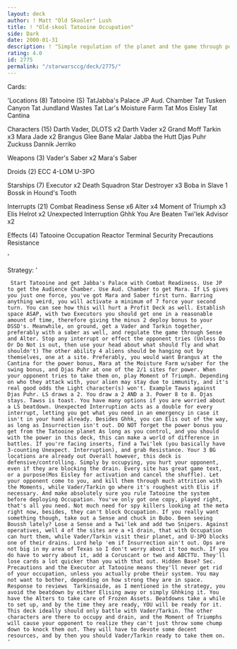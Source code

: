 ```yaml
---
layout: deck
author: ! Matt "Old Skooler" Lush
title: ! "Old-skool Tatooine Occupation"
side: Dark
date: 2000-01-31
description: ! "Simple regulation of the planet and the game through power and SAC."
rating: 4.0
id: 2775
permalink: "/starwarsccg/deck/2775/"
---
```

Cards: 

'Locations (8)
Tatooine (S)
TatJabba's Palace
JP Aud. Chamber
Tat Tusken Canyon
Tat Jundland Wastes
Tat Lar's Moisture Farm
Tat Mos Eisley
Tat Cantina

Characters (15)
Darth Vader, DLOTS x2
Darth Vader x2
Grand Moff Tarkin x3
Mara Jade x2
Brangus Glee
Bane Malar
Jabba the Hutt
Djas Puhr
Zuckuss
Dannik Jerriko

Weapons (3)
Vader's Saber x2
Mara's Saber

Droids (2)
ECC 4-LOM
U-3PO

Starships (7)
Executor x2
Death Squadron Star Destroyer x3
Boba in Slave 1
Bossk in Hound's Tooth

Interrupts (21)
Combat Readiness
Sense x6
Alter x4
Moment of Triumph x3
Elis Helrot x2
Unexpected Interruption
Ghhk
You Are Beaten
Twi'lek Advisor x2

Effects (4)
Tatooine Occupation
Reactor Terminal
Security Precautions
Resistance

'

Strategy: '

	 Start Tatooine and get Jabba's Palace with Combat Readiness. Use JP to get the Audience Chamber. Use Aud. Chamber to get Mara. If LS gives you just one force, you've got Mara and Saber first turn. Barring anything weird, you will activate a minimum of 7 force your second turn. You can see how this will hurt a Profit Deck as well. Establish space ASAP, with two Executors you should get one in a reasonable amount of time, therefore giving the minus 2 deploy bonus to your DSSD's. Meanwhile, on ground, get a Vader and Tarkin together, preferably with a saber as well, and regulate the game through Sense and Alter. Stop any interrupt or effect the opponent tries (Unless Do Or Do Not is out, then use your head about what should fly and what shouldn't) The other ability 4 aliens should be hanging out by themselves, one at a site. Preferably, you would want Brangus at the Cantina for the power bonus, Mara at the Moisture Farm w/saber for the swing bonus, and Djas Puhr at one of the 2/1 sites for power. When your opponent tries to take them on, play Moment of Triumph. Depending on who they attack with, your alien may stay due to immunity, and it's real good odds the Light character(s) won't. Example Tawss against Djas Puhr. LS draws a 2. You draw a 2 AND a 3. Power 8 to 8. Djas stays. Tawss is toast. You have many options if you are worried about a LS beatdown. Unexpected Interruption acts as a double for every interrupt, letting you get what you need in an emergency in case it isn't in your hand already. Besides Ghhk, you can Elis out of the way, as long as Insurrection isn't out. DO NOT forget the power bonus you get from the Tatooine planet As long as you control, and you should with the power in this deck, this can make a world of difference in battles. If you're facing inserts, find a Twi'lek (you basically have 3-counting Unexpect. Interruption), and grab Resistance. Your 3 BG locations are already out Overall however, this deck is defensive/controlling. Simply by occupying, you hurt your opponent, even if they are blocking the drain. Every site has great game text, or a purpose(Mos Eisley for activation and cancel the shuffle). Let your opponent come to you, and kill them through much attrition with the Moments, while Vader/Tarkin go where it's roughest with Elis if necessary. And make absolutely sure you rule Tatooine the system before deploying Occupation. You've only got one copy, played right, that's all you need. Not much need for spy killers looking at the meta right now, besides, they can't block Occupation. If you really want something though, take out a Sense and chuck in Bubo. Been seeing Boussh lately? Lose a Sense and a Twi'lek and add two Snipers. Against operatives, well 4 of the sites are a +1 drain, that with Occupation can hurt them, while Vader/Tarkin visit their planet, and U-3PO blocks one of their drains. Lord help 'em if Insurrection ain't out. Ops are not big in my area of Texas so I don't worry about it too much. If you do have to worry about it, add a Coruscant or two and ABCTTU. They'll lose cards a lot quicker than you with that out. Hidden Base? Sec. Precautions and the Executor at Tatooine means they'll never get rid of your occupation, unless you actually probe their system. You may not want to bother, depending on how strong they are in space.   Response to reviews  Tarkinsaide, as I mentioned in the strategy, you avoid the beatdown by either Elising away or simply Ghhking it. You have the Alters to take care of Frozen Assets. Beatdowns take a while to set up, and by the time they are ready, YOU will be ready for it. This deck ideally should only battle with Vader/Tarkin. The other characters are there to occupy and drain, and the Moment of Triumphs will cause your opponent to realize they can't just throw some chump down to knock them out. They will have to devote some decent resources, and by then you should Vader/Tarkin ready to take them on. '
